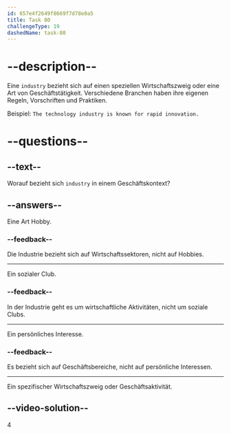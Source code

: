 ```yaml
---
id: 657e4f2649f8669f7d78e0a5
title: Task 80
challengeType: 19
dashedName: task-80
---
```


# --description--

Eine `industry` bezieht sich auf einen speziellen Wirtschaftszweig oder eine Art von Geschäftstätigkeit. Verschiedene Branchen haben ihre eigenen Regeln, Vorschriften und Praktiken.

Beispiel: `The technology industry is known for rapid innovation.`


# --questions--

## --text--

Worauf bezieht sich `industry` in einem Geschäftskontext?

## --answers--

Eine Art Hobby.

### --feedback--

Die Industrie bezieht sich auf Wirtschaftssektoren, nicht auf Hobbies.

---

Ein sozialer Club.

### --feedback--

In der Industrie geht es um wirtschaftliche Aktivitäten, nicht um soziale Clubs.

---

Ein persönliches Interesse.

### --feedback--

Es bezieht sich auf Geschäftsbereiche, nicht auf persönliche Interessen.

---

Ein spezifischer Wirtschaftszweig oder Geschäftsaktivität.

## --video-solution--

4
